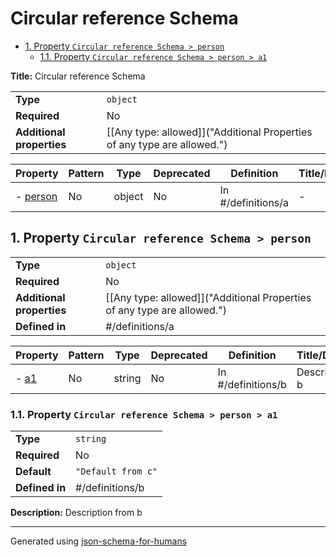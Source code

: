 # Circular reference Schema

- [1. Property `Circular reference Schema > person`](#person)
  - [1.1. Property `Circular reference Schema > person > a1`](#person_a1)

**Title:** Circular reference Schema

|                           |                                                                         |
| ------------------------- | ----------------------------------------------------------------------- |
| **Type**                  | `object`                                                                |
| **Required**              | No                                                                      |
| **Additional properties** | [[Any type: allowed]]("Additional Properties of any type are allowed.") |

| Property             | Pattern | Type   | Deprecated | Definition         | Title/Description |
| -------------------- | ------- | ------ | ---------- | ------------------ | ----------------- |
| - [person](#person ) | No      | object | No         | In #/definitions/a | -                 |

## <a name="person"></a>1. Property `Circular reference Schema > person`

|                           |                                                                         |
| ------------------------- | ----------------------------------------------------------------------- |
| **Type**                  | `object`                                                                |
| **Required**              | No                                                                      |
| **Additional properties** | [[Any type: allowed]]("Additional Properties of any type are allowed.") |
| **Defined in**            | #/definitions/a                                                         |

| Property            | Pattern | Type   | Deprecated | Definition         | Title/Description  |
| ------------------- | ------- | ------ | ---------- | ------------------ | ------------------ |
| - [a1](#person_a1 ) | No      | string | No         | In #/definitions/b | Description from b |

### <a name="person_a1"></a>1.1. Property `Circular reference Schema > person > a1`

|                |                    |
| -------------- | ------------------ |
| **Type**       | `string`           |
| **Required**   | No                 |
| **Default**    | `"Default from c"` |
| **Defined in** | #/definitions/b    |

**Description:** Description from b

----------------------------------------------------------------------------------------------------------------------------
Generated using [json-schema-for-humans](https://github.com/coveooss/json-schema-for-humans)
